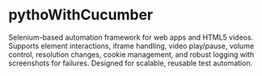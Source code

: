 # pythoWithCucumber
Selenium-based automation framework for web apps and HTML5 videos. Supports element interactions, iframe handling, video play/pause, volume control, resolution changes, cookie management, and robust logging with screenshots for failures. Designed for scalable, reusable test automation.
